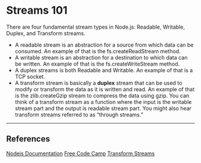 # Streams 101

There are four fundamental stream types in Node.js: 
Readable, Writable, Duplex, and Transform streams.

- A readable stream is an abstraction for a source from which data can be consumed. An example of that is the fs.createReadStream method.
- A writable stream is an abstraction for a destination to which data can be written. An example of that is the fs.createWriteStream method.
- A duplex streams is both Readable and Writable. An example of that is a TCP socket.
- A transform stream is basically a **duplex** stream that can be used to modify or transform the data as it is written and read. An example of that is the zlib.createGzip stream to compress the data using gzip. You can think of a transform stream as a function where the input is the writable stream part and the output is readable stream part. You might also hear transform streams referred to as “through streams.”

---

## References

[Nodejs Documentation](https://www.notion.so/Learn-about-nodejs-streams-f16424da12474be988afe2dc45934b30#1d8732a1812f43cbad12222cd9685dd6)
[Free Code Camp](https://www.notion.so/Learn-about-nodejs-streams-f16424da12474be988afe2dc45934b30#aab12fd4ab6047e28cffcab12206f4f3)
[Transform Streams](https://www.notion.so/Learn-about-nodejs-streams-f16424da12474be988afe2dc45934b30#b7023a0b6d6e4378b34fd26dab6b1e0e)